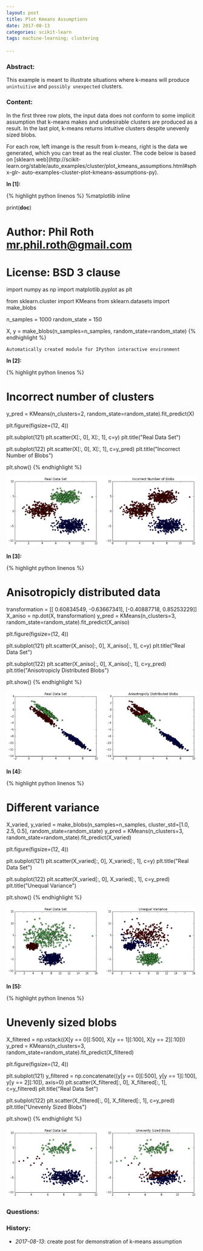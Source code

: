 ```yaml
---
layout: post
title: Plot Kmeans Assumptions
date: 2017-08-13 
categories: scikit-learn
tags: machine-learning; clustering 
 
--- 
```

 
### Abstract:
This example is meant to illustrate situations where k-means will produce
`unintuitive` and `possibly unexpected` clusters.<br> 
 
### Content:  
In the first three row plots, the input data does not conform to some implicit
assumption that k-means makes and
undesirable clusters are produced as a result. In the last plot, k-means returns
intuitive clusters despite unevenly sized blobs. 
 
For each row, left imange is the result from k-means, right is the data we
generated, which you can treat as the real cluster. The code below is based on
[sklearn web](http://scikit-
learn.org/stable/auto_examples/cluster/plot_kmeans_assumptions.html#sphx-glr-
auto-examples-cluster-plot-kmeans-assumptions-py). 

**In [1]:**

{% highlight python linenos %}
%matplotlib inline

print(__doc__)

# Author: Phil Roth <mr.phil.roth@gmail.com>
# License: BSD 3 clause

import numpy as np
import matplotlib.pyplot as plt

from sklearn.cluster import KMeans
from sklearn.datasets import make_blobs


n_samples = 1000
random_state = 150

X, y = make_blobs(n_samples=n_samples, random_state=random_state)
{% endhighlight %}

    Automatically created module for IPython interactive environment


**In [2]:**

{% highlight python linenos %}
# Incorrect number of clusters
y_pred = KMeans(n_clusters=2, random_state=random_state).fit_predict(X)

plt.figure(figsize=(12, 4))

plt.subplot(121)
plt.scatter(X[:, 0], X[:, 1], c=y)
plt.title("Real Data Set")

plt.subplot(122)
plt.scatter(X[:, 0], X[:, 1], c=y_pred)
plt.title("Incorrect Number of Blobs")

plt.show()
{% endhighlight %}

 
![png](/assets/2017-08-13-plot-kmeans-assumptions_files/2017-08-13-plot-kmeans-assumptions_8_0.png) 


**In [3]:**

{% highlight python linenos %}
# Anisotropicly distributed data
transformation = [[ 0.60834549, -0.63667341], [-0.40887718, 0.85253229]]
X_aniso = np.dot(X, transformation)
y_pred = KMeans(n_clusters=3, random_state=random_state).fit_predict(X_aniso)

plt.figure(figsize=(12, 4))

plt.subplot(121)
plt.scatter(X_aniso[:, 0], X_aniso[:, 1], c=y)
plt.title("Real Data Set")

plt.subplot(122)
plt.scatter(X_aniso[:, 0], X_aniso[:, 1], c=y_pred)
plt.title("Anisotropicly Distributed Blobs")

plt.show()
{% endhighlight %}

 
![png](/assets/2017-08-13-plot-kmeans-assumptions_files/2017-08-13-plot-kmeans-assumptions_9_0.png) 


**In [4]:**

{% highlight python linenos %}
# Different variance
X_varied, y_varied = make_blobs(n_samples=n_samples,
                                cluster_std=[1.0, 2.5, 0.5],
                                random_state=random_state)
y_pred = KMeans(n_clusters=3, random_state=random_state).fit_predict(X_varied)

plt.figure(figsize=(12, 4))

plt.subplot(121)
plt.scatter(X_varied[:, 0], X_varied[:, 1], c=y)
plt.title("Real Data Set")

plt.subplot(122)
plt.scatter(X_varied[:, 0], X_varied[:, 1], c=y_pred)
plt.title("Unequal Variance")

plt.show()
{% endhighlight %}

 
![png](/assets/2017-08-13-plot-kmeans-assumptions_files/2017-08-13-plot-kmeans-assumptions_10_0.png) 


**In [5]:**

{% highlight python linenos %}
# Unevenly sized blobs
X_filtered = np.vstack((X[y == 0][:500], X[y == 1][:100], X[y == 2][:10]))
y_pred = KMeans(n_clusters=3, random_state=random_state).fit_predict(X_filtered)

plt.figure(figsize=(12, 4))

plt.subplot(121)
y_filtered = np.concatenate((y[y == 0][:500], y[y == 1][:100], y[y == 2][:10]), axis=0)
plt.scatter(X_filtered[:, 0], X_filtered[:, 1], c=y_filtered)
plt.title("Real Data Set")

plt.subplot(122)
plt.scatter(X_filtered[:, 0], X_filtered[:, 1], c=y_pred)
plt.title("Unevenly Sized Blobs")

plt.show()
{% endhighlight %}

 
![png](/assets/2017-08-13-plot-kmeans-assumptions_files/2017-08-13-plot-kmeans-assumptions_11_0.png) 

 
### Questions: 
 
### History: 
* <em>2017-08-13</em>: create post for demonstration of k-means assumption 
